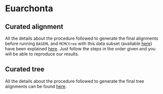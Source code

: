 # Euarchonta

## Curated alignment 
All the details about the procedure followed to generate the final alignments 
before running `BASEML` and `MCMCtree` with this data subset
(available [here](https://www.dropbox.com/s/djlncitmsehsyap/SeqBayesS2_Raln_euarchonta.zip?dl=0))
have been explained [here](/02_SeqBayes_S2/00_Data_filtering/00_data_curation/euarchonta/filter_aln).
Just follow the steps in the order given and you will be able to reproduce our results. 

## Curated tree 
All the details about the procedure followed to generate the final tree alignments 
can be found [here](/02_SeqBayes_S2/00_Data_filtering/00_data_curation/euarchonta/filter_tree).
